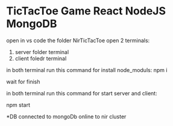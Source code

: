 # TicTacToe Game React NodeJS MongoDB
open in vs code the folder NirTicTacToe
open 2 terminals:
1. server folder terminal
2. client foledr terminal

in both terminal run this command for install node_moduls:
npm i

wait for finish

in both terminal run this command for start server and client:

npm start


*DB connected to mongoDb online to nir cluster
